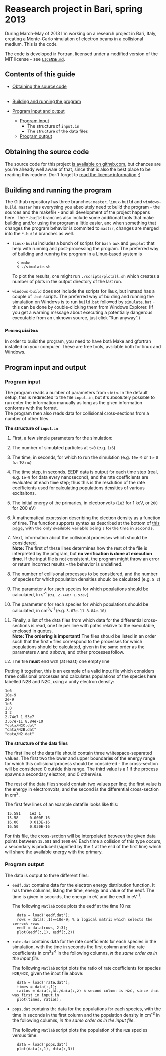 # Reasearch project in Bari, spring 2013


During March-May of 2013 I'm working on a research project in Bari, Italy, creating a Monte-Carlo simulation of electron beams in a collisional medium. This is the code.

The code is developed in Fortran, licensed under a modified version of the MIT license - see [`LICENSE.md`](https://github.com/tlycken/bari-montecarlo/blob/master/LICENSE.md).

## Contents of this guide

* [Obtaining the source code](#obtaining-the-source-code)  
  &nbsp;

* [Building and running the program](#building-and-running-the-program)
  &nbsp;

* [Program input and output](#program-input-and-output)
  * [Program input](#program-input)
      * The structure of `input.in`
      * The structure of the data files
  * [Program output](#program-output)

## Obtaining the source code

The source code for this project [is available on github.com](https://github.com/tlycken/bari-montecarlo/), but chances are you're already well aware of that, since that is also the best place to be reading this readme. Don't forget to [read the license information](https://github.com/tlycken/bari-montecarlo/blob/master/LICENSE.md) ;)

## Building and running the program

The Github repository has three branches: `master`, `linux-build` and `windows-build`. `master` has everything you absolutely need to build the program - the sources and the makefile - and all development of the project happens here. The `*-build` branches also include some additional tools that make building and/or using the program a little easier, and when something that changes the program behavior is commited to `master`, changes are merged into the `*-build` branches as well.

* `linux-build` includes a bunch of scripts for `bash`, `awk` and `gnuplot` that help with running and post-processing the program. The preferred way of building and running the program in a Linux-based system is

        $ make
        $ ./simulate.sh

  To plot the results, one might run `./scripts/plotall.sh` which creates a number of plots in the output directory of the last run.

* `windows-build` does not include the scripts for linux, but instead has a couple of `.bat` scripts. The preferred way of building and running the simulation on Windows is to run `build.bat` followed by `simulate.bat` - this can be done by double-clicking them from Windows Explorer. (If you get a warning message about executing a potentially dangerous executable from an unknown source, just click "Run anyway".)

### Prerequisites

In order to build the program, you need to have both Make and gfortran installed on your computer. These are free tools, available both for linux and Windows.

## Program input and output

### Program input

The program reads a number of parameters from `stdin`. In the default setup, this is redirected to the file `input.in`, but it's absolutely possible to run enter the information manually as long as the given information conforms with the format.  
  The program then also reads data for collisional cross-sections from a number of other files.

**The structure of `input.in`**


1. First, a few simple parameters for the simulation:

  1. The number of simulated particles at `t=0` (e.g. `1e6`)

  1. The time, in seconds, for which to run the simulation (e.g. `10e-9` or `1e-8` for 10 ns)

  1. The time step, in seconds. EEDF data is output for each time step (real, e.g. `1e-9` for data every nanosecond), and the rate coefficients are evaluated at each time step; thus this is the resolution of the rate coefficients used for calculating populations densities of various excitaitons.

  1. The initial energy of the primaries, in electronvolts (`1e3` for 1 keV, or `200` for 200 eV)

  1. À mathematical expression describing the electron density as a function of time. The function supports syntax as described at the bottom of [this page](http://fparser.sourceforge.net/), with the only available variable being `t` for the time in seconds.

1. Next, information about the collisional processes which should be considered.  
**Note:** The first of these lines determines how the rest of the file is interpreted by the program, but **no verification is done at execution time**. If the input file is not consistent, the program might throw an error or return incorrect results - the behavior is undefined.

  1. The number of collisional processes to be considered, and the number of species for which population densities should be calculated (e.g. `5 2`)

  1. The parameter `A` for each species for which populations should be calculated, in s<sup>-1</sup> (e.g. `2.74e7 1.53e7`)

  1. The parameter `Q` for each species for which populations should be calculated,
  in cm<sup>3</sup>s<sup>-1</sup> (e.g. `3.67e-11 8.84e-10`)

1. Finally, a list of the data files from which data for the differential cross-sections is read, one file per line with paths relative to the executable, enclosed in quotes.  
 **Note: The ordering is important!** The files should be listed in an order such that the first `n` files correspond to the processes for which populations should be calculated, given in the same order as the parameters `A` and `Q` above, and other processes follow.

1. The file **must** end with (at least) one empty line

Putting it together, this is an example of a valid input file which considers three collisional processes and calculates populations of the species here labelled N2B and N2C, using a unity electron density:

    1e6
    10e-9
    2e-9
    1e3
    1.0
    3 2
    2.74e7 1.53e7
    3.67e-11 8.84e-10
    "data/N2C.dat"
    "data/N2B.dat"
    "data/N2.dat" 

**The structure of the data files**

  The first line of the data file should contain three whitespace-separated values. The first two the lower and upper boundaries of the energy range for which this collisional process should be considered - the cross-section will be considered 0 outside this range. The third value is a 1 if the process spawns a secondary electron, and 0 otherwise.

  The rest of the data files should contain two values per line; the first value is the energy in electronvolts, and the second is the differential cross-section in cm<sup>2</sup>.

  The first few lines of an example datafile looks like this:
 
     15.581    1e3 1
     15.58     0.000E-16
     16.00     0.013E-16
     16.50     0.030E-16

  For this file, the cross-section will be interpolated between the given data points between `15.581` and `1000` eV. Each time a collision of this type occurs, a secondary is produced (signified by the `1` at the end of the first line) which will share the available energy with the primary.

### Program output

The data is output to three different files:

* `eedf.dat` contains data for the electron energy distribution function. It has three columns, listing the time, energy and value of the eedf. The time is given in seconds, the energy in eV, and the eedf in eV<sup>-1</sup>.

  The following `Matlab` code plots the eedf at the time 10 ns:

        data = load('eedf.dat');
        rows = data(:,1)==10e-9; % a logical matrix which selects the correct rows
        eedf = data(rows, 2:3);
        plot(eedf(:,1), eedf(:,2))

* `rate.dat` contains data for the rate coefficients for each species in the simulation, with the time in seconds the first column and the rate coefficients in cm<sup>3</sup>s<sup>-1</sup> in the following columns, *in the same order as in the input file*.

  The following `Matlab` script plots the ratio of rate coefficients for species `N2B/N2C`, given the input file above:

        data = load('rate.dat');
        times = data(:,1);
        ratios = data(:,3)./data(:,2) % second column is N2C, since that was first in input.in
        plot(times, ratios);

* `pops.dat` contains the data for the populations for each species, with the time in seconds in the first column and the population density in cm<sup>-3</sup> in the following columns, *in the same order as in the input file*.

  The following `Matlab` script plots the population of the `N2B` species versus time:

        data = load('pops.dat')
        plot(data(:,1), data(:,3))

